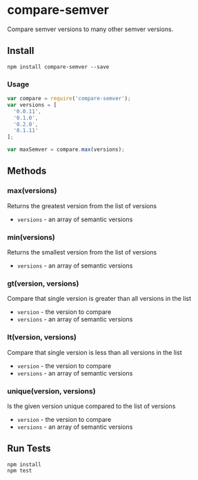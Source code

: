 # compare-semver

Compare semver versions to many other semver versions.

## Install

```
npm install compare-semver --save
```

### Usage

```js
var compare = require('compare-semver');
var versions = [
  '0.0.11',
  '0.1.0',
  '0.2.0',
  '0.1.11'
];

var maxSemver = compare.max(versions);
```

## Methods

### max(versions)

Returns the greatest version from the list of versions

* `versions` - an array of semantic versions

### min(versions)

Returns the smallest version from the list of versions

* `versions` - an array of semantic versions

### gt(version, versions)

Compare that  single version is greater than all versions in the list

* `version` - the version to compare
* `versions` - an array of semantic versions

### lt(version, versions)

Compare that  single version is less than all versions in the list

* `version` - the version to compare
* `versions` - an array of semantic versions

### unique(version, versions)

Is the given version unique compared to the list of versions

* `version` - the version to compare
* `versions` - an array of semantic versions

## Run Tests

```
npm install
npm test
```
